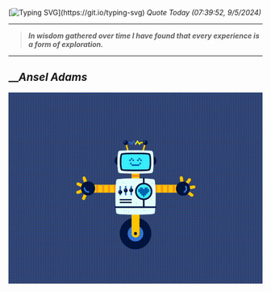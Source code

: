 [![Typing SVG](https://readme-typing-svg.herokuapp.com?font=Press+Start+2P&color=C2F784&size=35&width=900&height=100&lines=Hello+World%2C+I'm+Hung+!)](https://git.io/typing-svg) 
_Quote Today (07:39:52, 9/5/2024)_
___
>**_In wisdom gathered over time I have found that every experience is a form of exploration._**
___

## __**_Ansel Adams_**

![RobotDance](src/assets/images/robot-dancing-dribble.gif?style=center)
